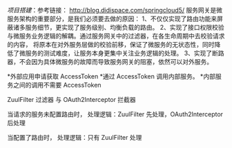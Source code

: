 *_项目搭建_*：参考链接： http://blog.didispace.com/springcloud5/
服务网关是微服务架构的重要部分，是我们必须要去做的原因：
    1、不仅仅实现了路由功能来屏蔽诸多服务细节，更实现了服务级别、均衡负载的路由。
    2、实现了接口权限校验与微服务业务逻辑的解耦。通过服务网关中的过滤器，在各生命周期中去校验请求的内容，
        将原本在对外服务层做的校验前移，保证了微服务的无状态性，同时降低了微服务的测试难度，让服务本身更集中关注业务逻辑的处理。
    3、实现了断路器，不会因为具体微服务的故障而导致服务网关的阻塞，依然可以对外服务。


*外部应用申请获取 AccessToken
*通过 AccessToken 调用内部服务。
*内部服务之间的调用不需要 AccessToken

ZuulFilter 过滤器 与 OAuth2Interceptor 拦截器

当请求的服务未配置路由时，
处理逻辑：ZuulFilter 先处理，OAuth2Interceptor 后处理

当配置了路由时，
处理逻辑：只有 ZuulFilter 处理

